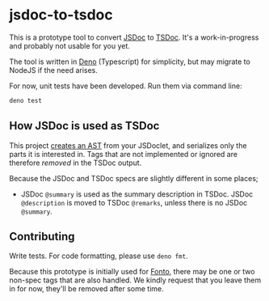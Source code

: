 # jsdoc-to-tsdoc

This is a prototype tool to convert [JSDoc](https://jsdoc.app/) to [TSDoc](https://tsdoc.org/). It's
a work-in-progress and probably not usable for you yet.

The tool is written in [Deno](https://deno.land/) (Typescript) for simplicity, but may migrate to
NodeJS if the need arises.

For now, unit tests have been developed. Run them via command line:

```sh
deno test
```

## How JSDoc is used as TSDoc

This project [creates an AST](https://www.npmjs.com/package/comment-parser) from your JSDoclet, and
serializes only the parts it is interested in. Tags that are not implemented or ignored are
therefore _removed_ in the TSDoc output.

Because the JSDoc and TSDoc specs are slightly different in some places;

- JSDoc `@summary` is used as the summary description in TSDoc. JSDoc `@description` is moved to
  TSDoc `@remarks`, unless there is no JSDoc `@summary`.

## Contributing

Write tests. For code formatting, please use `deno fmt`.

Because this prototype is initially used for [Fonto](https://github.com/FontoXML), there may be one
or two non-spec tags that are also handled. We kindly request that you leave them in for now,
they'll be removed after some time.


